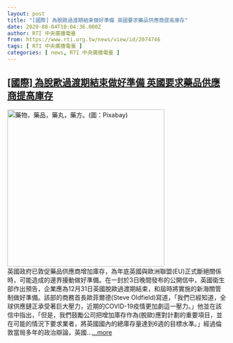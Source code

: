 ```yaml
---
layout: post
title: "[國際] 為脫歐過渡期結束做好準備 英國要求藥品供應商提高庫存"
date: 2020-08-04T10:04:36.000Z
author: RTI 中央廣播電臺
from: https://www.rti.org.tw/news/view/id/2074746
tags: [ RTI 中央廣播電臺 ]
categories: [ news, RTI 中央廣播電臺 ]
---
```

<!--1596535476000-->
[[國際] 為脫歐過渡期結束做好準備 英國要求藥品供應商提高庫存](https://www.rti.org.tw/news/view/id/2074746)
------

<div>
<img src="https://static.rti.org.tw/assets/thumbnails/2020/06/13/6a554c3c12de893ba01eeddb789f53d5.jpg" width="360" alt="藥物，藥品，藥丸，藥方。(圖：Pixabay)" title="藥物，藥品，藥丸，藥方。(圖：Pixabay)"><br>英國政府已敦促藥品供應商增加庫存，為年底英國與歐洲聯盟(EU)正式斷絕關係時，可能造成的邊界擾動做好準備。在一封於3日晚間發布的公開信中，英國衛生部作出預告，企業應為12月31日英國脫歐過渡期結束，和屆時將實施的新海關管制做好準備。該部的商務首長歐菲爾德(Steve Oldfield)寫道，「我們已經知道，全球供應鏈正承受著巨大壓力，近期的COVID-19疫情更加劇這一壓力。」他並在該信中指出，「但是，我們鼓勵公司把增加庫存作為(脫歐)應對計劃的重要項目，並在可能的情況下要求業者，將英國國內的總庫存量達到6週的目標水準。」經過倫敦當局多年的政治辯論，英國...<a target="_blank" href="https://www.rti.org.tw/news/view/id/2074746">...more</a>
</div>
